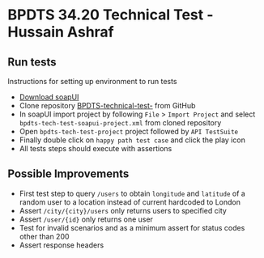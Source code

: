 # BPDTS 34.20 Technical Test - Hussain Ashraf 

## Run tests

Instructions for setting up environment to run tests

- [Download soapUI](https://www.soapui.org/downloads/soapui/)
- Clone repository [BPDTS-technical-test-](https://github.com/MancLad89/BPDTS-technical-test-.git) from GitHub
- In soapUI import project by following `File` > `Import Project` and select `bpdts-tech-test-soapui-project.xml` from cloned repository
- Open `bpdts-tech-test-project` project followed by `API TestSuite` 
- Finally double click on `happy path test case` and click the play icon
- All tests steps should execute with assertions 

## Possible Improvements

- First test step to query `/users` to obtain `longitude` and `latitude` of a random user to a location instead of current hardcoded to London
- Assert `/city/{city}/users` only returns users to specified city
- Assert `/user/{id}` only returns one user
- Test for invalid scenarios and as a minimum assert for status codes other than 200
- Assert response headers


